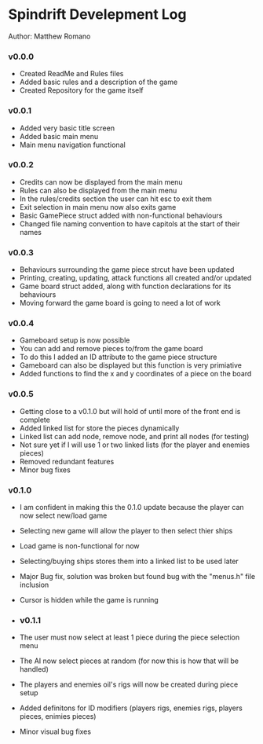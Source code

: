 # Spindrift Develepment Log

Author: Matthew Romano

### v0.0.0
- Created ReadMe and Rules files
- Added basic rules and a description of the game
- Created Repository for the game itself

### v0.0.1
- Added very basic title screen
- Added basic main menu
- Main menu navigation functional

### v0.0.2
- Credits can now be displayed from the main menu
- Rules can also be displayed from the main menu
- In the rules/credits section the user can hit esc to exit them
- Exit selection in main menu now also exits game
- Basic GamePiece struct added with non-functional behaviours
- Changed file naming convention to have capitols at the start of their names

### v0.0.3
- Behaviours surrounding the game piece strcut have been updated
- Printing, creating, updating, attack functions all created and/or updated
- Game board struct added, along with function declarations for its behaviours
- Moving forward the game board is going to need a lot of work

### v0.0.4
- Gameboard setup is now possible
- You can add and remove pieces to/from the game board
- To do this I added an ID attribute to the game piece structure
- Gameboard can also be displayed but this function is very primiative
- Added functions to find the x and y coordinates of a piece on the board

### v0.0.5
- Getting close to a v0.1.0 but will hold of until more of the front end is complete
- Added linked list for store the pieces dynamically
- Linked list can add node, remove node, and print all nodes (for testing)
- Not sure yet if I will use 1 or two linked lists (for the player and enemies pieces)
- Removed redundant features
- Minor bug fixes

### v0.1.0
- I am confident in making this the 0.1.0 update because the player can now select new/load game
- Selecting new game will allow the player to then select thier ships
- Load game is non-functional for now
- Selecting/buying ships stores them into a linked list to be used later
- Major Bug fix, solution was broken but found bug with the "menus.h" file inclusion
- Cursor is hidden while the game is running

- ### v0.1.1
- The user must now select at least 1 piece during the piece selection menu
- The AI now select pieces at random (for now this is how that will be handled)
- The players and enemies oil's rigs will now be created during piece setup
- Added definitons for ID modifiers (players rigs, enemies rigs, players pieces, enimies pieces)
- Minor visual bug fixes
